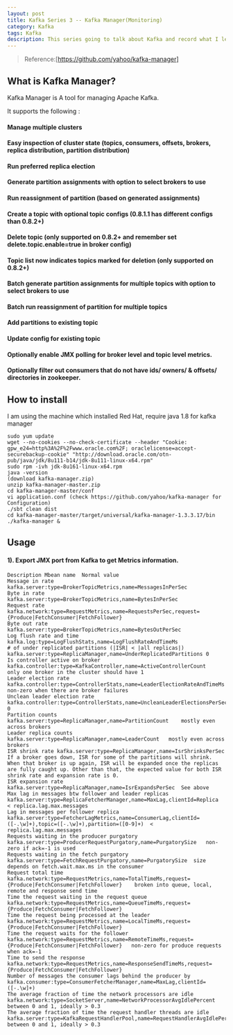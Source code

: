 ```yaml
---
layout: post
title: Kafka Series 3 -- Kafka Manager(Monitoring)
category: Kafka
tags: Kafka
description: This series going to talk about Kafka and record what I learned about Kafka.
---
```


> Reference:[https://github.com/yahoo/kafka-manager]

## What is Kafka Manager?

Kafka Manager is A tool for managing Apache Kafka.

It supports the following :

#### Manage multiple clusters
#### Easy inspection of cluster state (topics, consumers, offsets, brokers, replica distribution, partition distribution)
#### Run preferred replica election
#### Generate partition assignments with option to select brokers to use
#### Run reassignment of partition (based on generated assignments)
#### Create a topic with optional topic configs (0.8.1.1 has different configs than 0.8.2+)
#### Delete topic (only supported on 0.8.2+ and remember set delete.topic.enable=true in broker config)
#### Topic list now indicates topics marked for deletion (only supported on 0.8.2+)
#### Batch generate partition assignments for multiple topics with option to select brokers to use
#### Batch run reassignment of partition for multiple topics
#### Add partitions to existing topic
#### Update config for existing topic
#### Optionally enable JMX polling for broker level and topic level metrics.
#### Optionally filter out consumers that do not have ids/ owners/ & offsets/ directories in zookeeper.

## How to install

I am using the machine which installed Red Hat, require java 1.8 for kafka manager

	sudo yum update
	wget --no-cookies --no-check-certificate --header "Cookie: gpw_e24=http%3A%2F%2Fwww.oracle.com%2F; oraclelicense=accept-securebackup-cookie" "http://download.oracle.com/otn-pub/java/jdk/8u111-b14/jdk-8u111-linux-x64.rpm"
	sudo rpm -ivh jdk-8u161-linux-x64.rpm 
	java -version
	(download kafka-manager.zip)
	unzip kafka-manager-master.zip
	cd kafka-manager-master/conf
	vi application.conf (check https://github.com/yahoo/kafka-manager for Configuration)
	./sbt clean dist
	cd kafka-manager-master/target/universal/kafka-manager-1.3.3.17/bin
    ./kafka-manager &

## Usage

#### 1). Export JMX port from Kafka to get Metrics information.

	Description	Mbean name	Normal value
	Message in rate	kafka.server:type=BrokerTopicMetrics,name=MessagesInPerSec	
	Byte in rate	kafka.server:type=BrokerTopicMetrics,name=BytesInPerSec	
	Request rate	kafka.network:type=RequestMetrics,name=RequestsPerSec,request={Produce|FetchConsumer|FetchFollower}	 
	Byte out rate	kafka.server:type=BrokerTopicMetrics,name=BytesOutPerSec	
	Log flush rate and time	kafka.log:type=LogFlushStats,name=LogFlushRateAndTimeMs	
	# of under replicated partitions (|ISR| < |all replicas|)	kafka.server:type=ReplicaManager,name=UnderReplicatedPartitions	0
	Is controller active on broker	kafka.controller:type=KafkaController,name=ActiveControllerCount	only one broker in the cluster should have 1
	Leader election rate	kafka.controller:type=ControllerStats,name=LeaderElectionRateAndTimeMs	non-zero when there are broker failures
	Unclean leader election rate	kafka.controller:type=ControllerStats,name=UncleanLeaderElectionsPerSec	0
	Partition counts	kafka.server:type=ReplicaManager,name=PartitionCount	mostly even across brokers
	Leader replica counts	kafka.server:type=ReplicaManager,name=LeaderCount	mostly even across brokers
	ISR shrink rate	kafka.server:type=ReplicaManager,name=IsrShrinksPerSec	If a broker goes down, ISR for some of the partitions will shrink. When that broker is up again, ISR will be expanded once the replicas are fully caught up. Other than that, the expected value for both ISR shrink rate and expansion rate is 0.
	ISR expansion rate	kafka.server:type=ReplicaManager,name=IsrExpandsPerSec	See above
	Max lag in messages btw follower and leader replicas	kafka.server:type=ReplicaFetcherManager,name=MaxLag,clientId=Replica	< replica.lag.max.messages
	Lag in messages per follower replica	kafka.server:type=FetcherLagMetrics,name=ConsumerLag,clientId=([-.\w]+),topic=([-.\w]+),partition=([0-9]+)	< replica.lag.max.messages
	Requests waiting in the producer purgatory	kafka.server:type=ProducerRequestPurgatory,name=PurgatorySize	non-zero if ack=-1 is used
	Requests waiting in the fetch purgatory	kafka.server:type=FetchRequestPurgatory,name=PurgatorySize	size depends on fetch.wait.max.ms in the consumer
	Request total time	kafka.network:type=RequestMetrics,name=TotalTimeMs,request={Produce|FetchConsumer|FetchFollower}	broken into queue, local, remote and response send time
	Time the request waiting in the request queue	kafka.network:type=RequestMetrics,name=QueueTimeMs,request={Produce|FetchConsumer|FetchFollower}	
	Time the request being processed at the leader	kafka.network:type=RequestMetrics,name=LocalTimeMs,request={Produce|FetchConsumer|FetchFollower}	
	Time the request waits for the follower	kafka.network:type=RequestMetrics,name=RemoteTimeMs,request={Produce|FetchConsumer|FetchFollower}	non-zero for produce requests when ack=-1
	Time to send the response	kafka.network:type=RequestMetrics,name=ResponseSendTimeMs,request={Produce|FetchConsumer|FetchFollower}	
	Number of messages the consumer lags behind the producer by	kafka.consumer:type=ConsumerFetcherManager,name=MaxLag,clientId=([-.\w]+)	
	The average fraction of time the network processors are idle	kafka.network:type=SocketServer,name=NetworkProcessorAvgIdlePercent	between 0 and 1, ideally > 0.3
	The average fraction of time the request handler threads are idle	kafka.server:type=KafkaRequestHandlerPool,name=RequestHandlerAvgIdlePercent	between 0 and 1, ideally > 0.3